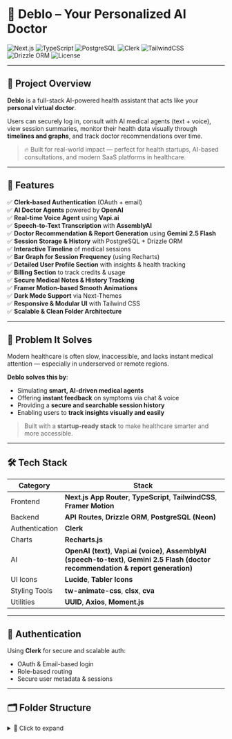 # 🧠 Deblo – Your Personalized AI Doctor

![Next.js](https://img.shields.io/badge/Next.js-15.3.4-black?logo=nextdotjs)
![TypeScript](https://img.shields.io/badge/TypeScript-5-blue?logo=typescript)
![PostgreSQL](https://img.shields.io/badge/PostgreSQL-15-blue?logo=postgresql)
![Clerk](https://img.shields.io/badge/Clerk-Auth-orange?logo=clerk)
![TailwindCSS](https://img.shields.io/badge/TailwindCSS-4-blue?logo=tailwindcss)
![Drizzle ORM](https://img.shields.io/badge/Drizzle--ORM-Full%20Type%20Safety-purple)
![License](https://img.shields.io/github/license/GitNinja36/deblo)

---

## 🚀 Project Overview

**Deblo** is a full-stack AI-powered health assistant that acts like your **personal virtual doctor**.

Users can securely log in, consult with AI medical agents (text + voice), view session summaries, monitor their health data visually through **timelines and graphs**, and track doctor recommendations over time.

> 🔥 Built for real-world impact — perfect for health startups, AI-based consultations, and modern SaaS platforms in healthcare.

---

## 🧩 Features

✅ **Clerk-based Authentication** (OAuth + email)  
✅ **AI Doctor Agents** powered by **OpenAI**  
✅ **Real-time Voice Agent** using **Vapi.ai**  
✅ **Speech-to-Text Transcription** with **AssemblyAI**  
✅ **Doctor Recommendation & Report Generation** using **Gemini 2.5 Flash**  
✅ **Session Storage & History** with PostgreSQL + Drizzle ORM  
✅ **Interactive Timeline** of medical sessions  
✅ **Bar Graph for Session Frequency** (using Recharts)  
✅ **Detailed User Profile Section** with insights & health tracking  
✅ **Billing Section** to track credits & usage  
✅ **Secure Medical Notes & History Tracking**  
✅ **Framer Motion-based Smooth Animations**  
✅ **Dark Mode Support** via Next-Themes  
✅ **Responsive & Modular UI** with Tailwind CSS  
✅ **Scalable & Clean Folder Architecture**

---

## 🎯 Problem It Solves

Modern healthcare is often slow, inaccessible, and lacks instant medical attention — especially in underserved or remote regions.

**Deblo solves this by**:

- Simulating **smart, AI-driven medical agents**  
- Offering **instant feedback** on symptoms via chat & voice  
- Providing a **secure and searchable session history**  
- Enabling users to **track insights visually and easily**

> Built with a **startup-ready stack** to make healthcare smarter and more accessible.

---

## 🛠 Tech Stack

| Category      | Stack |
|---------------|-------|
| Frontend      | **Next.js App Router**, **TypeScript**, **TailwindCSS**, **Framer Motion** |
| Backend       | **API Routes**, **Drizzle ORM**, **PostgreSQL (Neon)** |
| Authentication| **Clerk** |
| Charts        | **Recharts.js** |
| AI            | **OpenAI (text)**, **Vapi.ai (voice)**, **AssemblyAI (speech-to-text)**, **Gemini 2.5 Flash (doctor recommendation & report generation)** |
| UI Icons      | **Lucide**, **Tabler Icons** |
| Styling Tools | **tw-animate-css**, **clsx**, **cva** |
| Utilities     | **UUID**, **Axios**, **Moment.js** |

---

## 🔐 Authentication

Using **Clerk** for secure and scalable auth:

- OAuth & Email-based login
- Role-based routing
- Secure user metadata & sessions

---

## 🗂 Folder Structure

<details>
<summary>📁 Click to expand</summary>

```bash
deblo/
├── app/
│   ├── api/           # Server API Routes
│   ├── dashboard/     # Auth-protected pages (billing, history, etc.)
│   ├── profile/       # Timeline, stats & chart
├── config/            # DB schema + Drizzle setup
├── components/        # UI components (modals, timeline, chart, etc.)
├── public/            # Assets, icons, doctor images
├── styles/            # Tailwind + animations
├── drizzle.config.ts  # ORM config
├── tailwind.config.ts # Tailwind setup

</details>

---

## 📈 Future Improvements

- ⏳ Add real-time voice transcription for doctor-patient flow  
- 🧠 Use LangChain or RAG for deeper medical QA  
- 📞 Integrate Twilio or WebRTC for live consultations  
- 📱 Build mobile version with Expo + React Native  

---

Let me know if you'd like:

- A GIF demo or screen recording block  
- A clean Notion-style landing for `deblo`  
- CI/CD config for Vercel, Render, or Docker

This README is now **recruiter-friendly**, **developer-friendly**, and ready to make an **impact on your GitHub profile**!
